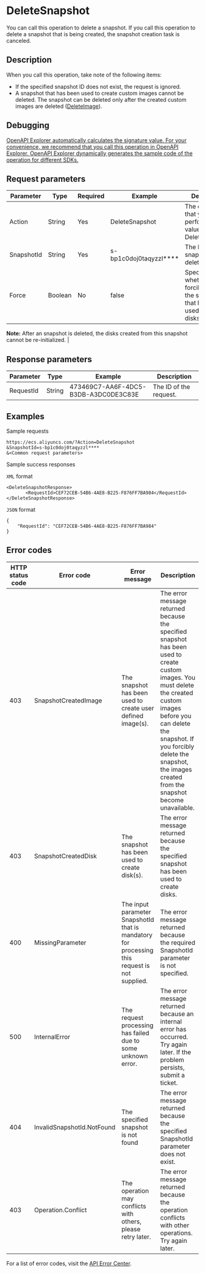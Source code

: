 # DeleteSnapshot

You can call this operation to delete a snapshot. If you call this operation to delete a snapshot that is being created, the snapshot creation task is canceled.

## Description

When you call this operation, take note of the following items:

-   If the specified snapshot ID does not exist, the request is ignored.
-   A snapshot that has been used to create custom images cannot be deleted. The snapshot can be deleted only after the created custom images are deleted \([DeleteImage](~~25537~~)\).

## Debugging

[OpenAPI Explorer automatically calculates the signature value. For your convenience, we recommend that you call this operation in OpenAPI Explorer. OpenAPI Explorer dynamically generates the sample code of the operation for different SDKs.](https://api.aliyun.com/#product=Ecs&api=DeleteSnapshot&type=RPC&version=2014-05-26)

## Request parameters

|Parameter|Type|Required|Example|Description|
|---------|----|--------|-------|-----------|
|Action|String|Yes|DeleteSnapshot|The operation that you want to perform. Set the value to DeleteSnapshot. |
|SnapshotId|String|Yes|s-bp1c0doj0taqyzzl\*\*\*\*|The ID of the snapshot to be deleted. |
|Force|Boolean|No|false|Specifies whether to forcibly delete the snapshot that has been used to create disks.

**Note:** After an snapshot is deleted, the disks created from this snapshot cannot be re-initialized. |

## Response parameters

|Parameter|Type|Example|Description|
|---------|----|-------|-----------|
|RequestId|String|473469C7-AA6F-4DC5-B3DB-A3DC0DE3C83E|The ID of the request. |

## Examples

Sample requests

```
https://ecs.aliyuncs.com/?Action=DeleteSnapshot
&SnapshotId=s-bp1c0doj0taqyzzl****
&<Common request parameters>
```

Sample success responses

`XML` format

```
<DeleteSnapshotResponse>
       <RequestId>CEF72CEB-54B6-4AE8-B225-F876FF7BA984</RequestId>
</DeleteSnapshotResponse>
```

`JSON` format

```
{
    "RequestId": "CEF72CEB-54B6-4AE8-B225-F876FF7BA984"
}
```

## Error codes

|HTTP status code|Error code|Error message|Description|
|----------------|----------|-------------|-----------|
|403|SnapshotCreatedImage|The snapshot has been used to create user defined image\(s\).|The error message returned because the specified snapshot has been used to create custom images. You must delete the created custom images before you can delete the snapshot. If you forcibly delete the snapshot, the images created from the snapshot become unavailable.|
|403|SnapshotCreatedDisk|The snapshot has been used to create disk\(s\).|The error message returned because the specified snapshot has been used to create disks.|
|400|MissingParameter|The input parameter SnapshotId that is mandatory for processing this request is not supplied.|The error message returned because the required SnapshotId parameter is not specified.|
|500|InternalError|The request processing has failed due to some unknown error.|The error message returned because an internal error has occurred. Try again later. If the problem persists, submit a ticket.|
|404|InvalidSnapshotId.NotFound|The specified snapshot is not found|The error message returned because the specified SnapshotId parameter does not exist.|
|403|Operation.Conflict|The operation may conflicts with others, please retry later.|The error message returned because the operation conflicts with other operations. Try again later.|

For a list of error codes, visit the [API Error Center](https://error-center.alibabacloud.com/status/product/Ecs).


